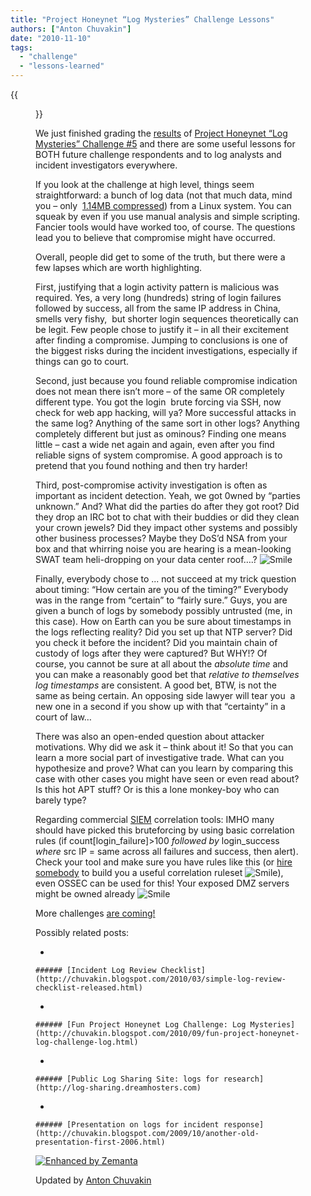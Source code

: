 ```yaml
---
title: "Project Honeynet “Log Mysteries” Challenge Lessons"
authors: ["Anton Chuvakin"]
date: "2010-11-10"
tags: 
  - "challenge"
  - "lessons-learned"
---
```

{{<figure src="images/banner.png" alt="Banner" width="50%">}}

We just finished grading the [results](https://honeynet.org/challenges/2010_5_log_mysteries) of [Project Honeynet “Log Mysteries” Challenge #5](https://honeynet.org/node/581) and there are some useful lessons for BOTH future challenge respondents and to log analysts and incident investigators everywhere.

  
  

If you look at the challenge at high level, things seem straightforward: a bunch of log data (not that much data, mind you – only  [1.14MB compressed](https://www3.honeynet.org/wp-content/uploads/attachments/sanitized_log.zip)) from a Linux system. You can squeak by even if you use manual analysis and simple scripting. Fancier tools would have worked too, of course. The questions lead you to believe that compromise might have occurred.

  
  

Overall, people did get to some of the truth, but there were a few lapses which are worth highlighting.

  
  

First, justifying that a login activity pattern is malicious was required. Yes, a very long (hundreds) string of login failures followed by success, all from the same IP address in China, smells very fishy,  but shorter login sequences theoretically can be legit. Few people chose to justify it – in all their excitement after finding a compromise. Jumping to conclusions is one of the biggest risks during the incident investigations, especially if things can go to court.

  
  

Second, just because you found reliable compromise indication does not mean there isn’t more – of the same OR completely different type. You got the login  brute forcing via SSH, now check for web app hacking, will ya? More successful attacks in the same log? Anything of the same sort in other logs? Anything completely different but just as ominous? Finding one means little – cast a wide net again and again, even after you find reliable signs of system compromise. A good approach is to pretend that you found nothing and then try harder!

  
  

Third, post-compromise activity investigation is often as important as incident detection. Yeah, we got 0wned by “parties unknown.” And? What did the parties do after they got root? Did they drop an IRC bot to chat with their buddies or did they clean your crown jewels? Did they impact other systems and possibly other business processes? Maybe they DoS’d NSA from your box and that whirring noise you are hearing is a mean-looking SWAT team heli-dropping on your data center roof….? ![Smile](images/-wlEmoticon-smile2.png)

  
  

Finally, everybody chose to ... not succeed at my trick question about timing: “How certain are you of the timing?” Everybody was in the range from “certain” to “fairly sure.” Guys, you are given a bunch of logs by somebody possibly untrusted (me, in this case). How on Earth can you be sure about timestamps in the logs reflecting reality? Did you set up that NTP server? Did you check it before the incident? Did you maintain chain of custody of logs after they were captured? But WHY!? Of course, you cannot be sure at all about the _absolute time_ and you can make a reasonably good bet that _relative to themselves log timestamps_ are consistent. A good bet, BTW, is not the same as being certain. An opposing side lawyer will tear you  a new one in a second if you show up with that “certainty” in a court of law…

  
  

There was also an open-ended question about attacker motivations. Why did we ask it – think about it! So that you can learn a more social part of investigative trade. What can you hypothesize and prove? What can you learn by comparing this case with other cases you might have seen or even read about? Is this hot APT stuff? Or is this a lone monkey-boy who can barely type?

  
  

Regarding commercial [SIEM](http://chuvakin.blogspot.com/search/label/SIEM) correlation tools: IMHO many should have picked this bruteforcing by using basic correlation rules (if count\[login\_failure\]>100 _followed by_ login\_success _where_ src IP = same across all failures and success, then alert). Check your tool and make sure you have rules like this (or [hire somebody](http://www.securitywarriorconsulting.com) to build you a useful correlation ruleset ![Smile](images/-wlEmoticon-smile2.png)), even OSSEC can be used for this! Your exposed DMZ servers might be owned already ![Smile](images/-wlEmoticon-smile2.png) 

  
  

More challenges [are coming!](https://www.honeynet.org/challenges)

  
  

Possibly related posts:

  
  

  

  
- 
    
    ###### [Incident Log Review Checklist](http://chuvakin.blogspot.com/2010/03/simple-log-review-checklist-released.html)
    
      
    
  
  
- 
    
    ###### [Fun Project Honeynet Log Challenge: Log Mysteries](http://chuvakin.blogspot.com/2010/09/fun-project-honeynet-log-challenge-log.html)
    
      
    
  
  
- 
    
    ###### [Public Log Sharing Site: logs for research](http://log-sharing.dreamhosters.com)
    
      
    
  
  
- 
    
    ###### [Presentation on logs for incident response](http://chuvakin.blogspot.com/2009/10/another-old-presentation-first-2006.html)
    
      
    
  

  

  
  

[![Enhanced by Zemanta](https://img.zemanta.com/zemified_e.png?x-id=8ade0cee-482c-4d3d-a0c7-d12f827a32a5)](http://www.zemanta.com/ "Enhanced by Zemanta")

  
  
  
Updated by [Anton Chuvakin](http://www.chuvakin.org)
